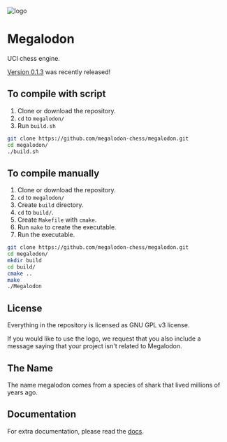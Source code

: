 ![logo](https://raw.githubusercontent.com/megalodon-chess/megalodon/main/logo/logo_widescreen_light.png)

# Megalodon

UCI chess engine.

[Version 0.1.3][latest] was recently released!

## To compile with script

1. Clone or download the repository.
2. `cd` to `megalodon/`
3. Run `build.sh`
```bash
git clone https://github.com/megalodon-chess/megalodon.git
cd megalodon/
./build.sh
```

## To compile manually

1. Clone or download the repository.
2. `cd` to `megalodon/`
3. Create `build` directory.
4. `cd` to `build/`.
5. Create `Makefile` with `cmake`.
6. Run `make` to create the executable.
7. Run the executable.

``` bash
git clone https://github.com/megalodon-chess/megalodon.git
cd megalodon/
mkdir build
cd build/
cmake ..
make
./Megalodon
```

## License

Everything in the repository is licensed as GNU GPL v3 license.

If you would like to use the logo, we request that you also include a message
saying that your project isn't related to Megalodon.

## The Name

The name megalodon comes from a species of shark that lived millions of years ago.

## Documentation

For extra documentation, please read the [docs][docs].

[docs]: https://megalodon-chess.github.io/megalodon/
[latest]: https://github.com/megalodon-chess/megalodon/releases/latest
